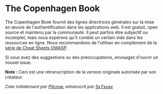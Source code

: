 # The Copenhagen Book

The Copenhagen Book fournit des lignes directrices générales sur la mise en œuvre de l'authentification dans les applications web. Il est gratuit, open source et maintenu par la communauté. Il peut parfois être subjectif ou incomplet, mais nous espérons qu'il comble un certain vide dans les ressources en ligne. Nous recommandons de l'utiliser en complément de la [série de Cheat Sheets OWASP](https://cheatsheetseries.owasp.org/index.html).

Si vous avez des suggestions ou des préoccupations, envisagez d'ouvrir un nouvel issue.

**Note :** Ceci est une retranscription de la version originale autorisée par son créateur.

_Crée initialement par [Pilcrow](https://github.com/pilcrowOnPaper), retranscrit par [SxYxuse](https://github.com/SxYxuse)_
